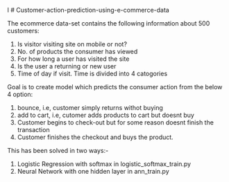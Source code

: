 I # Customer-action-prediction-using-e-commerce-data

The ecommerce data-set contains the following information about 500 customers: 
1. Is visitor visiting site on mobile  or not? 
2. No. of products the consumer has viewed 
3. For how long a user has visited the site 
4. Is the user a returning or new user 
5. Time of day if visit. Time is divided into 4 catogories 

Goal is to create model which predicts the consumer action from the below 4 option: 
1. bounce, i.e, customer simply returns withot buying 
2. add to cart, i.e, cutomer adds products to cart but doesnt buy 
3. Customer begins to check-out but for some reason doesnt finish the transaction 
4. Customer finishes the checkout and buys the product. 

This has been solved in two ways:- 
1. Logistic Regression with softmax in logistic_softmax_train.py
2. Neural Network with one hidden layer in ann_train.py
